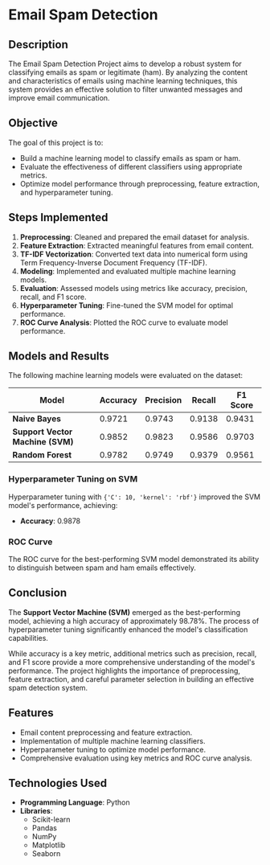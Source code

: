 # Email Spam Detection

## Description
The Email Spam Detection Project aims to develop a robust system for classifying emails as spam or legitimate (ham). By analyzing the content and characteristics of emails using machine learning techniques, this system provides an effective solution to filter unwanted messages and improve email communication.

## Objective
The goal of this project is to:
- Build a machine learning model to classify emails as spam or ham.
- Evaluate the effectiveness of different classifiers using appropriate metrics.
- Optimize model performance through preprocessing, feature extraction, and hyperparameter tuning.

## Steps Implemented
1. **Preprocessing**: Cleaned and prepared the email dataset for analysis.
2. **Feature Extraction**: Extracted meaningful features from email content.
3. **TF-IDF Vectorization**: Converted text data into numerical form using Term Frequency-Inverse Document Frequency (TF-IDF).
4. **Modeling**: Implemented and evaluated multiple machine learning models.
5. **Evaluation**: Assessed models using metrics like accuracy, precision, recall, and F1 score.
6. **Hyperparameter Tuning**: Fine-tuned the SVM model for optimal performance.
7. **ROC Curve Analysis**: Plotted the ROC curve to evaluate model performance.

## Models and Results
The following machine learning models were evaluated on the dataset:

| Model              | Accuracy | Precision | Recall | F1 Score |
|--------------------|----------|-----------|--------|----------|
| **Naive Bayes**     | 0.9721   | 0.9743    | 0.9138 | 0.9431   |
| **Support Vector Machine (SVM)** | 0.9852   | 0.9823    | 0.9586 | 0.9703   |
| **Random Forest**   | 0.9782   | 0.9749    | 0.9379 | 0.9561   |

### Hyperparameter Tuning on SVM
Hyperparameter tuning with `{'C': 10, 'kernel': 'rbf'}` improved the SVM model's performance, achieving:

- **Accuracy**: 0.9878

### ROC Curve
The ROC curve for the best-performing SVM model demonstrated its ability to distinguish between spam and ham emails effectively.

## Conclusion
The **Support Vector Machine (SVM)** emerged as the best-performing model, achieving a high accuracy of approximately 98.78%. The process of hyperparameter tuning significantly enhanced the model's classification capabilities.

While accuracy is a key metric, additional metrics such as precision, recall, and F1 score provide a more comprehensive understanding of the model's performance. The project highlights the importance of preprocessing, feature extraction, and careful parameter selection in building an effective spam detection system.

## Features
- Email content preprocessing and feature extraction.
- Implementation of multiple machine learning classifiers.
- Hyperparameter tuning to optimize model performance.
- Comprehensive evaluation using key metrics and ROC curve analysis.

## Technologies Used
- **Programming Language**: Python
- **Libraries**: 
  - Scikit-learn
  - Pandas
  - NumPy
  - Matplotlib
  - Seaborn

